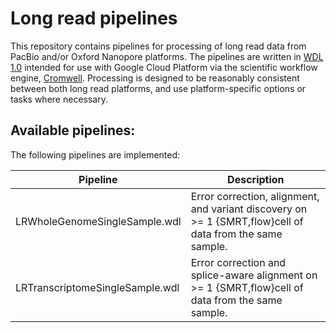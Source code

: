 # Long read pipelines
This repository contains pipelines for processing of long read data from PacBio and/or Oxford Nanopore platforms.  The pipelines are written in [WDL 1.0](https://github.com/openwdl/wdl/blob/master/versions/1.0/SPEC.md#introduction) intended for use with Google Cloud Platform via the scientific workflow engine, [Cromwell](https://github.com/broadinstitute/cromwell).  Processing is designed to be reasonably consistent between both long read platforms, and use platform-specific options or tasks where necessary.

## Available pipelines:
The following pipelines are implemented:

| Pipeline                        | Description                                                                                              |
|---------------------------------|----------------------------------------------------------------------------------------------------------|
| LRWholeGenomeSingleSample.wdl   | Error correction, alignment, and variant discovery on >= 1 {SMRT,flow}cell of data from the same sample. |
| LRTranscriptomeSingleSample.wdl | Error correction and splice-aware alignment on >= 1 {SMRT,flow}cell of data from the same sample.        |
